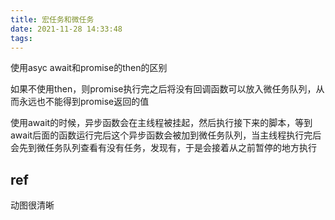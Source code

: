 ```yaml
---
title: 宏任务和微任务
date: 2021-11-28 14:33:48
tags:
---
```


使用asyc await和promise的then的区别

如果不使用then，则promise执行完之后将没有回调函数可以放入微任务队列，从而永远也不能得到promise返回的值

使用await的时候，异步函数会在主线程被挂起，然后执行接下来的脚本，等到await后面的函数运行完后这个异步函数会被加到微任务队列，当主线程执行完后会先到微任务队列查看有没有任务，发现有，于是会接着从之前暂停的地方执行


## ref

[](https://towardsdev.com/event-loop-in-javascript-672c07618dc9)
动图很清晰